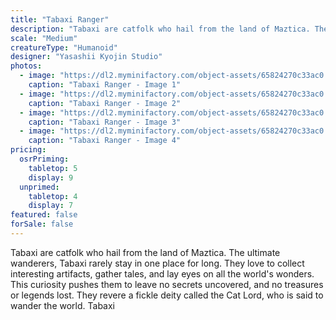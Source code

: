 ```yaml
---
title: "Tabaxi Ranger"
description: "Tabaxi are catfolk who hail from the land of Maztica. The ultimate wanderers, Tabaxi rarely stay in one place for long. They love to collect interesting artifacts, gather tales, and lay eyes on all the world's wonders. This curiosity pushes them to leave no secrets uncovered, and no treasures or legends lost. They revere a fickle deity called the Cat Lord, who is said to wander the world. Tabaxi"
scale: "Medium"
creatureType: "Humanoid"
designer: "Yasashii Kyojin Studio"
photos:
  - image: "https://dl2.myminifactory.com/object-assets/65824270c33ac0.15634757/images/720X720-tabaxi-03-ps.jpg"
    caption: "Tabaxi Ranger - Image 1"
  - image: "https://dl2.myminifactory.com/object-assets/65824270c33ac0.15634757/images/720X720-tabaxi-03-scale.jpg"
    caption: "Tabaxi Ranger - Image 2"
  - image: "https://dl2.myminifactory.com/object-assets/65824270c33ac0.15634757/images/720X720-tabaxi-03-b.jpg"
    caption: "Tabaxi Ranger - Image 3"
  - image: "https://dl2.myminifactory.com/object-assets/65824270c33ac0.15634757/images/720X720-tabaxi-03-c.jpg"
    caption: "Tabaxi Ranger - Image 4"
pricing:
  osrPriming:
    tabletop: 5
    display: 9
  unprimed:
    tabletop: 4
    display: 7
featured: false
forSale: false
---
```


Tabaxi are catfolk who hail from the land of Maztica. The ultimate wanderers, Tabaxi rarely stay in one place for long. They love to collect interesting artifacts, gather tales, and lay eyes on all the world's wonders. This curiosity pushes them to leave no secrets uncovered, and no treasures or legends lost. They revere a fickle deity called the Cat Lord, who is said to wander the world. Tabaxi